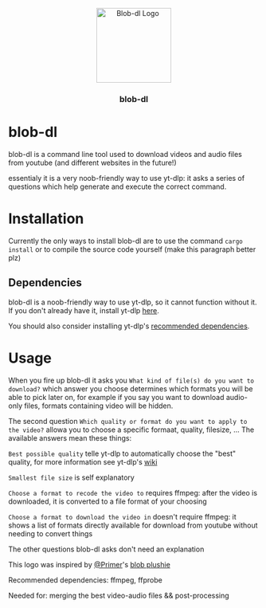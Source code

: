 <p align="center">
    <img alt="Blob-dl Logo" src="../assets/blob-dl-logo-v1.png" height="150">
    <h3 align="center">blob-dl</h3>
  </a>
</p>

# blob-dl
blob-dl is a command line tool used to download videos and audio files from youtube (and different websites in the future!)

essentialy it is a very noob-friendly way to use yt-dlp: it asks a series of questions which help generate and execute the correct command.

# Installation
Currently the only ways to install blob-dl are to use the command `cargo install` or to compile the source code yourself (make this paragraph better plz)

## Dependencies
blob-dl is a noob-friendly way to use yt-dlp, so it cannot function without it.
If you don't already have it, install yt-dlp [here](https://github.com/yt-dlp/yt-dlp#installation).

You should also consider installing yt-dlp's [recommended dependencies](https://github.com/yt-dlp/yt-dlp#dependencies).

# Usage
When you fire up blob-dl it asks you `What kind of file(s) do you want to download?` which answer you choose determines which formats you will be able to pick later on, for example if you say you want to download audio-only files, formats containing video will be hidden.

The second question `Which quality or format do you want to apply to the video?` allowa you to choose a specific formaat, quality, filesize, ...    The available answers mean these things:

`Best possible quality` telle yt-dlp to automatically choose the "best" quality, for more information see yt-dlp's [wiki](https://github.com/yt-dlp/yt-dlp#format-selection)

`Smallest file size` is self explanatory

`Choose a format to recode the video to` requires ffmpeg: after the video is downloaded, it is converted to a file format of your choosing

`Choose a format to download the video in` doesn't require ffmpeg: it shows a list of formats directly available for download from youtube without needing to convert things

The other questions blob-dl asks don't need an explanation

This logo was inspired by [@Primer](https://www.youtube.com/c/PrimerLearning)'s [blob plushie](https://store.dftba.com/collections/primer/products/primer-blob-plushie)

Recommended dependencies: ffmpeg, ffprobe

Needed for: merging the best video-audio files && post-processing
